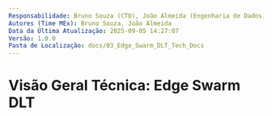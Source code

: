 ```yaml
---
Responsabilidade: Bruno Souza (CTO), João Almeida (Engenharia de Dados)
Autores (Time MEx): Bruno Souza, João Almeida
Data da Última Atualização: 2025-09-05 14:27:07
Versão: 1.0.0
Pasta de Localização: docs/03_Edge_Swarm_DLT_Tech_Docs
---
```


# Visão Geral Técnica: Edge Swarm DLT

